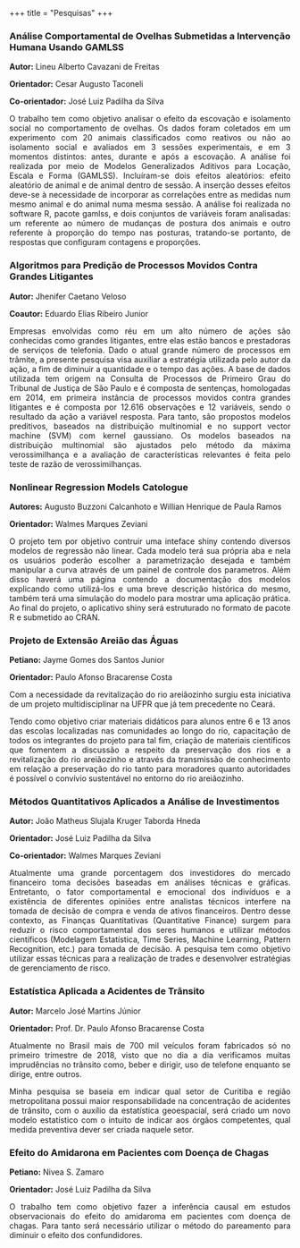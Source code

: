 +++
title = "Pesquisas"
+++

### Análise Comportamental de Ovelhas Submetidas a Intervenção Humana Usando GAMLSS

**Autor:** Lineu Alberto Cavazani de Freitas

**Orientador:** Cesar Augusto Taconeli

**Co-orientador:** José Luiz Padilha da Silva

<p align="justify">O trabalho tem como objetivo analisar o efeito da escovação 
e isolamento social no comportamento de ovelhas. Os dados foram coletados em 
um experimento com 20 animais classificados como reativos ou não ao isolamento 
social e avaliados em 3 sessões experimentais, e em 3 momentos distintos: 
antes, durante e após a escovação. A análise foi realizada por meio de Modelos 
Generalizados Aditivos para Locação, Escala e Forma (GAMLSS). Incluı́ram-se
dois efeitos aleatórios: efeito aleatório de animal e de animal dentro de 
sessão. A inserção desses efeitos deve-se à necessidade de incorporar as 
correlações entre as medidas num mesmo animal e do animal numa mesma sessão. 
A análise foi realizada no software R, pacote gamlss, e dois conjuntos de 
variáveis foram analisadas: um referente ao número de mudanças de postura 
dos animais e outro referente à proporção do tempo nas posturas, tratando-se 
portanto, de respostas que configuram contagens e proporções.</p>

### Algoritmos para Predição de Processos Movidos Contra Grandes Litigantes

**Autor:** Jhenifer Caetano Veloso

**Coautor:** Eduardo Elias Ribeiro Junior

<p align="justify">Empresas envolvidas como réu em um alto número de ações 
são conhecidas como grandes litigantes, entre elas estão bancos e prestadoras 
de serviços de telefonia. Dado o atual grande número de processos em trâmite, 
a presente pesquisa visa auxiliar a estratégia utilizada pelo autor da ação, 
a fim de diminuir a quantidade e o tempo das ações. A base de dados utilizada 
tem origem na Consulta de Processos de Primeiro Grau do Tribunal de Justiça 
de São Paulo e é composta de sentenças, homologadas em 2014, em primeira 
instância de processos movidos contra grandes litigantes e é composta por 
12.616 observações e 12 variáveis, sendo o resultado da ação a variável 
resposta. Para tanto, são propostos modelos preditivos, baseados na distribuição 
multinomial e no support vector machine (SVM) com kernel gaussiano. Os modelos 
baseados na distribuição multinomial são ajustados pelo método da máxima 
verossimilhança e a avaliação de características relevantes é feita pelo 
teste de razão de verossimilhanças.</p>

### Nonlinear Regression Models Catologue

**Autores:** Augusto Buzzoni Calcanhoto e Willian Henrique de Paula Ramos

**Orientador:** Walmes Marques Zeviani

<p align="justify">O projeto tem por objetivo contruir uma inteface shiny 
contendo diversos modelos de regressão não linear. Cada modelo terá sua 
própria aba e nela os usuários poderão escolher a parametrização desejada 
e também manipular a curva através de um painel de controle dos parametros. 
Além disso haverá uma página contendo a documentação dos modelos explicando 
como utilizá-los e uma breve descrição histórica do mesmo, também terá uma 
simulação do modelo para mostrar uma aplicação prática. Ao final do projeto, 
o aplicativo shiny será estruturado no formato de pacote R e submetido ao CRAN.</p>

### Projeto de Extensão Areião das Águas

**Petiano:** Jayme Gomes dos Santos Junior

**Orientador:** Paulo Afonso Bracarense Costa

<p align="justify">Com a necessidade da revitalização do rio areiãozinho 
surgiu esta iniciativa de um projeto multidisciplinar na UFPR que já tem 
precedente no Ceará.</p>

<p align="justify">Tendo como objetivo criar materiais didáticos para alunos 
entre 6 e 13 anos das escolas localizadas nas comunidades ao longo do rio, 
capacitação de todos os integrantes do projeto para tal fim, criação de materiais 
científicos que fomentem a discussão a respeito da preservação dos rios e 
a revitalização do rio areiãozinho e através da transmissão de conhecimento 
em relação a preservação do rio tanto para moradores quanto autoridades 
é possível o convívio sustentável no entorno do rio areiãozinho.</p>

### Métodos Quantitativos Aplicados a Análise de Investimentos

**Autor:** João Matheus Slujala Kruger Taborda Hneda

**Orientador:** José Luiz Padilha da Silva

**Co-orientador:** Walmes Marques Zeviani

<p align="justify">Atualmente uma grande porcentagem dos investidores do 
mercado financeiro toma decisões baseadas em análises técnicas e gráficas. 
Entretanto, o fator comportamental e emocional dos indivíduos e a existência 
de diferentes opiniões entre analistas técnicos interfere na tomada de decisão 
de compra e venda de ativos financeiros. Dentro desse contexto, as Finanças 
Quantitativas (Quantitative Finance) surgem para reduzir o risco comportamental 
dos seres humanos e utilizar métodos científicos (Modelagem Estatística, 
Time Series, Machine Learning, Pattern Recognition, etc.) para tomada de 
decisão. A pesquisa tem como objetivo utilizar essas técnicas para a realização 
de trades e desenvolver estratégias de gerenciamento de risco.</p>

### Estatística Aplicada a Acidentes de Trânsito

**Autor:** Marcelo José Martins Júnior

**Orientador:** Prof. Dr. Paulo Afonso Bracarense Costa

<p align="justify">Atualmente no Brasil mais de 700 mil veículos foram fabricados 
só no primeiro trimestre de 2018, visto que no dia a dia verificamos muitas 
imprudências no trânsito como, beber e dirigir, uso de telefone enquanto 
se dirige, entre outros.</p>

<p align="justify">Minha pesquisa se baseia em indicar qual setor de Curitiba 
e região metropolitana possui maior responsabilidade na concentração de 
acidentes de trânsito, com o auxílio da estatística geoespacial, será criado 
um novo modelo estatístico com o intuito de indicar aos órgãos competentes, 
qual medida preventiva dever ser criada naquele setor.</p>

### Efeito do Amidarona em Pacientes com Doença de Chagas

**Petiano:** Nivea S. Zamaro

**Orientador:** José Luiz Padilha da Silva

<p align="justify">O trabalho tem como objetivo fazer a inferência causal
em estudos observacionais do efeito do amidaroma em pacientes com doença 
de chagas. Para tanto será necessário utilizar o método do pareamento para 
diminuir o efeito dos confundidores.</p>


